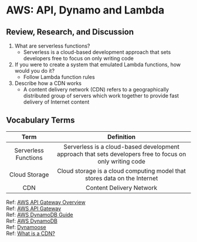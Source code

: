 # AWS: API, Dynamo and Lambda  

## Review, Research, and Discussion  

1. What are serverless functions?  
   - Serverless is a cloud-based development approach that sets developers free to focus on only writing code
2. If you were to create a system that emulated Lambda functions, how would you do it? 
   - Follow Lambda function rules 
3. Describe how a CDN works 
   -  A content delivery network (CDN) refers to a geographically distributed group of servers which work together to provide fast delivery of Internet content

## Vocabulary Terms  

Term                    | Definition   | 
| :-------------:       | :----------: | 
| Serverless Functions  | Serverless is a cloud-based development approach that sets developers free to focus on only writing code | 
| Cloud Storage         | Cloud storage is a cloud computing model that stores data on the Internet  | 
| CDN                   | Content Delivery Network   |  

Ref: [AWS API Gateway Overview](https://www.serverless.com/guides/amazon-api-gateway)   
Ref: [AWS API Gateway](https://aws.amazon.com/api-gateway/)  
Ref: [AWS DynamoDB Guide](https://www.dynamodbguide.com/what-is-dynamo-db/)  
Ref: [AWS DynamoDB](https://aws.amazon.com/dynamodb/)  
Ref: [Dynamoose](https://dynamoosejs.com/getting_started/Introduction/)  
Ref: [What is a CDN?](https://www.cloudflare.com/learning/cdn/what-is-a-cdn/)
